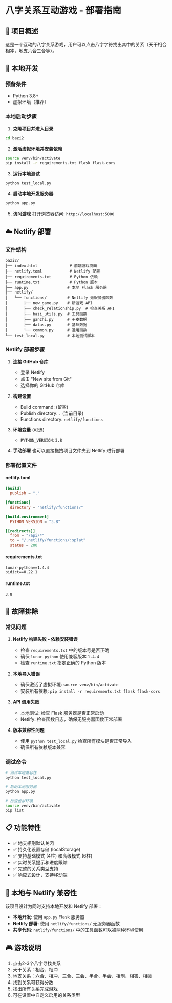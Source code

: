 # 八字关系互动游戏 - 部署指南

## 🎯 项目概述

这是一个互动的八字关系游戏，用户可以点击八字字符找出其中的关系（天干相合相冲，地支六合三合等）。

## 🚀 本地开发

### 预备条件
- Python 3.8+ 
- 虚拟环境（推荐）

### 本地启动步骤

1. **克隆项目并进入目录**
```bash
cd bazi2
```

2. **激活虚拟环境并安装依赖**
```bash
source venv/bin/activate
pip install -r requirements.txt flask flask-cors
```

3. **运行本地测试**
```bash
python test_local.py
```

4. **启动本地开发服务器**
```bash
python app.py
```

5. **访问游戏**
打开浏览器访问: `http://localhost:5000`

## ☁️ Netlify 部署

### 文件结构
```
bazi2/
├── index.html              # 前端游戏页面
├── netlify.toml            # Netlify 配置
├── requirements.txt        # Python 依赖
├── runtime.txt             # Python 版本
├── app.py                 # 本地 Flask 服务器
├── netlify/
│   └── functions/         # Netlify 无服务器函数
│       ├── new_game.py    # 新游戏 API
│       ├── check_relationship.py  # 检查关系 API
│       ├── bazi_utils.py  # 工具函数
│       ├── ganzhi.py      # 干支数据
│       ├── datas.py       # 基础数据
│       └── common.py      # 通用函数
└── test_local.py          # 本地测试脚本
```

### Netlify 部署步骤

1. **连接 GitHub 仓库**
   - 登录 Netlify
   - 点击 "New site from Git"
   - 选择你的 GitHub 仓库

2. **构建设置**
   - Build command: (留空)
   - Publish directory: `.` (当前目录)
   - Functions directory: `netlify/functions`

3. **环境变量** (可选)
   - `PYTHON_VERSION`: `3.8`

4. **手动部署**
   也可以直接拖拽项目文件夹到 Netlify 进行部署

### 部署配置文件

#### netlify.toml
```toml
[build]
  publish = "."

[functions]
  directory = "netlify/functions/"
  
[build.environment]
  PYTHON_VERSION = "3.8"

[[redirects]]
  from = "/api/*"
  to = "/.netlify/functions/:splat"
  status = 200
```

#### requirements.txt
```
lunar-python==1.4.4
bidict==0.22.1
```

#### runtime.txt
```
3.8
```

## 🔧 故障排除

### 常见问题

1. **Netlify 构建失败 - 依赖安装错误**
   - 检查 `requirements.txt` 中的版本号是否正确
   - 确保 `lunar-python` 使用兼容版本 `1.4.4`
   - 检查 `runtime.txt` 指定正确的 Python 版本

2. **本地导入错误**
   - 确保激活了虚拟环境: `source venv/bin/activate`
   - 安装所有依赖: `pip install -r requirements.txt flask flask-cors`

3. **API 调用失败**
   - 本地测试: 检查 Flask 服务器是否正常启动
   - Netlify: 检查函数日志，确保无服务器函数正常部署

4. **版本兼容性问题**
   - 使用 `python test_local.py` 检查所有模块是否正常导入
   - 确保所有依赖版本兼容

### 调试命令

```bash
# 测试本地兼容性
python test_local.py

# 启动本地服务器
python app.py

# 检查虚拟环境
source venv/bin/activate
pip list
```

## 📋 功能特性

- ✅ 地支相刑默认关闭
- ✅ 持久化设置存储 (localStorage)
- ✅ 支持基础模式 (4柱) 和高级模式 (6柱)
- ✅ 实时关系提示和进度跟踪
- ✅ 完整的关系类型支持
- ✅ 响应式设计，支持移动端

## 🔄 本地与 Netlify 兼容性

该项目设计为同时支持本地开发和 Netlify 部署：

- **本地开发**: 使用 `app.py` Flask 服务器
- **Netlify 部署**: 使用 `netlify/functions/` 无服务器函数
- **共享代码**: `netlify/functions/` 中的工具函数可以被两种环境使用

## 🎮 游戏说明

1. 点击2-3个八字寻找关系
2. 天干关系：相合、相冲
3. 地支关系：六合、相冲、三合、三会、半合、半会、相刑、相害、相破
4. 找到关系可获得分数
5. 找出所有关系完成游戏
6. 可在设置中自定义启用的关系类型